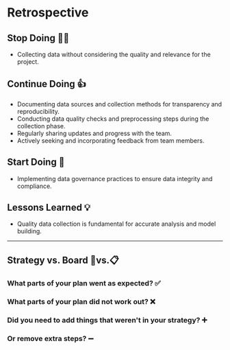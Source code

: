 <!--
    you should create a new retrospective document after each milestone
    this template is for inspiration, feel free to change it however you like!
-->

# Retrospective

## Stop Doing 🙅‍♀️
- Collecting data without considering the quality and relevance for the project.
  
## Continue Doing 👍
- Documenting data sources and collection methods for transparency and reproducibility.
- Conducting data quality checks and preprocessing steps during the collection phase.
- Regularly sharing updates and progress with the team.
- Actively seeking and incorporating feedback from team members.
  
## Start Doing 🌟
- Implementing data governance practices to ensure data integrity and compliance.

## Lessons Learned 💡
- Quality data collection is fundamental for accurate analysis and model building.
---

## Strategy vs. Board 🎯vs.📋

### What parts of your plan went as expected? ✅

### What parts of your plan did not work out? ❌

### Did you need to add things that weren't in your strategy? ➕
  
### Or remove extra steps? ➖

